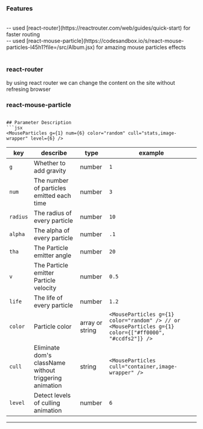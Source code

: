 ### Features <br/>
 <br/>
-- used [react-router](https://reactrouter.com/web/guides/quick-start) for faster routing <br/>
-- used [react-mouse-particle](https://codesandbox.io/s/react-mouse-particles-l45h1?file=/src/Album.jsx) for amazing mouse particles effects <br/>

<br/>


### react-router <br/>

by using react router we can change the content on the site without refresing browser <br/>

### react-mouse-particle <br/>
```

## Parameter Description
```jsx
<MouseParticles g={1} num={6} color="random" cull="stats,image-wrapper" level={6} />
```

key | describe |type | example
----|-----|-----|------
`g` | Whether to add gravity | number | `1`
`num` | The number of particles emitted each time | number | `3`
`radius` | The radius of every particle | number | `10`
`alpha` | The alpha of every particle | number | `.1`
`tha` | The Particle emitter angle | number | `20`
`v` | The Particle emitter Particle velocity | number | `0.5`
`life` | The life of every particle | number | `1.2`
`color` | Particle color  | array or string | `<MouseParticles g={1} color="random" /> // or <MouseParticles g={1} color={["#ff0000", "#ccdfs2"]} />`
`cull` | Eliminate dom's className without triggering animation  | string | `<MouseParticles cull="container,image-wrapper" />`
`level` | Detect levels of culling animation  | number | `6`

---
